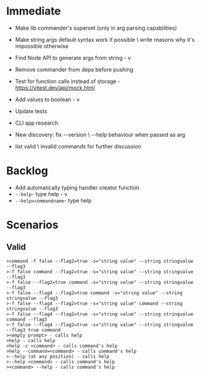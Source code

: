 # Immediate
 - Make lib commander's superset (only in arg parsing capabilities)
 - Make string args default syntax work if possible \ write reasons why it's impossible otherwise
 - Find Node API to generate args from string - v
 - Remove commander from deps before pushing
 - Test for function calls instead of storage - https://vitest.dev/api/mock.html
 - Add values to boolean - v
 - Update tests
 - CLI app research

 - New discovery: fix --version \ --help behaviour when passed as arg
 - list valid \ invalid commands for further discussion

 # Backlog
 - Add automatically typing handler creator function
 - `--help`- type help - v
 - `--help=commandname`- type help

 # Scenarios

 ## Valid

    >command -f false --flag2=true -s="string value" --string stringvalue --flag3
    >-f false command --flag2=true -s="string value" --string stringvalue --flag3
    >-f false --flag2=true command -s="string value" --string stringvalue --flag3
    >-f false --flag4 --flag2=true command -s="string value" --string stringvalue --flag3
    >-f false --flag4 --flag2=true -s="string value" command --string stringvalue --flag3
    >-f false --flag4 --flag2=true -s="string value" --string stringvalue command --flag3
    >-f false --flag4 --flag2=true -s="string value" --string stringvalue --flag3 true command
    ><empty prompt> - calls help
    >help - calls help
    >help -c <command> - calls command's help
    >help --command=<command> - calls command's help
    >--help (at any position) - calls help
    >--help <command> - calls command's help
    ><command> --help - calls command's help